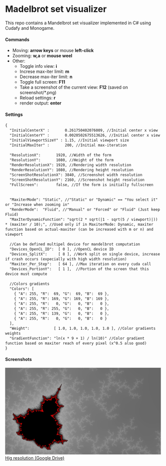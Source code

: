 # Madelbrot set visualizer

This repo contains a Mandelbrot set visualizer implemented in C# using Cudafy and Monogame.

#### Commands
- Moving: **arrow keys** or mouse **left-click**
- Zooming: **w,a** or **mouse weel**
- Other:
  - Toggle info view: **i**
  - Increse max-iter limit: **m**
  - Decrease max-iter limit: **n**
  - Toggle full screen: **F11**
  - Take a screenshot of the current view: **F12** (saved on screenshot/*.png)
  - Reload settings: **r**
  - render output: **enter**

#### Settings
```
{
  "InitialCenterX" :       0.261750402076009, //Initial center x view
  "InitialCenterY" :       0.0020502675513626, //Initial center x view
  "InitialViewportSizeY" : 1.15, //Initial viewport size
  "InitialMaxIter" :       200, //Initial max-iteration
  
  "ResolutionX":       1920, //Width of the form
  "ResolutionY":       1080, //Height of the form
  "RenderResolutionX": 1920, //Rendering width resolution
  "RenderResolutionY": 1080, //Rendering height resolution
  "ScreenShotResolutionX": 3840, //Screenshot width resolution
  "ScreenShotResolutionY": 2160, //Screenshot height resolution
  "FullScreen":        false, //If the form is initially fullscreen
  
  
  "MaxiterMode": "Static", //"Static" or "Dynamic" == "You select it" or "Increase when zooming in"
  "RenderMode":  "Fluid", //"Manual" or "Forced" or "Fluid" (Just keep Fluid)
  "MaxIterDynamicFunction": "sqrt(2 * sqrt(|1 - sqrt(5 / viewport)|)) * (maxiter / 10);", //Used only if in MaxiterMode: Dynamic, maxiter function based on actual-maxiter (can be increased with m or n) and viewport
  
  //Can be defined multipel device for mandelbrot computation
  "Devices_OpenCL_ID":  [ 0 ], //OpenCL device ID
  "Devices_SplitX":     [ 8 ], //Work split on single device, increase if crash occurs (expecially with high width resolution)
  "Maxiter_Per_Step":   [ 64 ], //Max iteration on every cuda call
  "Devices_PortionY":   [ 1 ],  //Portion of the screen that this device must compute
  
  //Colors gradients
  "Colors": [
    { "A": 255, "R":  69, "G":  69, "B":  69 },
    { "A": 255, "R": 169, "G": 169, "B": 169 },
    { "A": 255, "R":   0, "G":   0, "B":   0 },
    { "A": 255, "R": 255, "G":   0, "B":   0 },
    { "A": 255, "R": 139, "G":   0, "B":   0 },
    { "A": 255, "R":   0, "G":   0, "B":   0 }
  ],
  "Weight":           [ 1.0, 1.0, 1.0, 1.0, 1.0 ], //Color gradients weights
  "GradientFunction": "ln(x * 9 + 1) / ln(10)" //Color gradient function based on maxiter reach of every pixel (x^0.5 also good)
}
```

#### Screenshots
![Preview](screen.jpg)
[Hig resolution (Google Drive)](https://drive.google.com/drive/folders/1BXczlQU5Tz98VtBfL1rYTEiUtj2X5KoT?usp=sharing)

